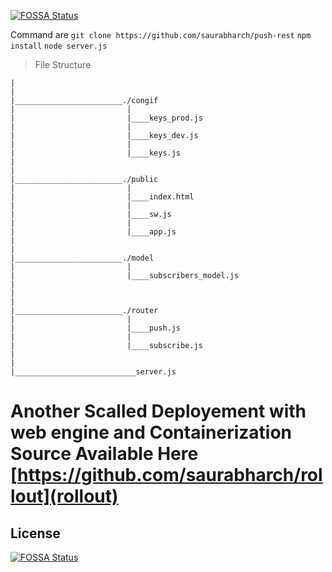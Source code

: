 [![FOSSA Status](https://app.fossa.io/api/projects/git%2Bgithub.com%2Fsaurabharch%2Fpush-rest.svg?type=shield)](https://app.fossa.io/projects/git%2Bgithub.com%2Fsaurabharch%2Fpush-rest?ref=badge_shield)

Command are
```git clone https://github.com/saurabharch/push-rest```
```npm install```
```node server.js```
>File Structure
```
|
|
|________________________./congif
|                         |
|                         |____keys_prod.js
|                         |
|                         |____keys_dev.js
|                         |
|                         |____keys.js
|
|
|________________________./public
|                         |
|                         |____index.html
|                         |
|                         |____sw.js
|                         |
|                         |____app.js
|
|
|________________________./model
|                         |
|                         |____subscribers_model.js
|
|
|
|________________________./router
|                         |
|                         |____push.js
|                         |
|                         |____subscribe.js
|
|
|___________________________server.js

```
# Another Scalled Deployement with web engine and Containerization Source Available Here [https://github.com/saurabharch/rollout](rollout)


## License
[![FOSSA Status](https://app.fossa.io/api/projects/git%2Bgithub.com%2Fsaurabharch%2Fpush-rest.svg?type=large)](https://app.fossa.io/projects/git%2Bgithub.com%2Fsaurabharch%2Fpush-rest?ref=badge_large)
